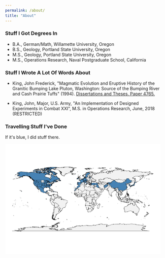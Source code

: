 ```yaml
---
permalink: /about/
title: "About"
---
```


### Stuff I Got Degrees In

* B.A., German/Math, Willamette University, Oregon
* B.S., Geology, Portland State University, Oregon
* M.S., Geology, Portland State University, Oregon
* M.S., Operations Research, Naval Postgraduate School, California

### Stuff I Wrote A Lot Of Words About

* King, John Frederick, "Magmatic Evolution and Eruptive History of the Granitic Bumping Lake Pluton, Washington: Source of the Bumping River and Cash Prairie Tuffs" (1994). <a href="https://archives.pdx.edu/ds/psu/27883">Dissertations and Theses. Paper 4765.</a>

* King, John, Major, U.S. Army, "An Implementation of Designed Experiments in Combat XXI", M.S. in Operations Research, June, 2018 (RESTRICTED)

### Travelling Stuff I've Done

If it's blue, I did stuff there.

![](/assets/images/about/places_visited.png)

